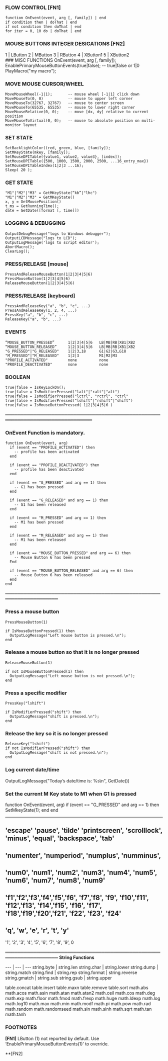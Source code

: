 ### FLOW CONTROL [FN1]
    function OnEvent(event, arg [, family]) | end
    if condition then | doThat | end
    if not condition then doThat | end
    for iter = 0, 10 do | doThat | end

### MOUSE BUTTONS INTEGER DESIGATIONS [FN2]
<div class="text-orange mb-2">
    1 | LButton
    2 | MButton
    3 | RButton
    4 | XButton1
    5 | XButton2
</div>
### MISC FUNCTIONS
    OnEvent(event, arg [, family]);
    EnablePrimaryMouseButtonEvents(true|false); -- true|false or 1|0
    PlayMacro("my macro");

### MOVE MOUSE CURSOR/WHEEL
    MoveMouseWheel(-1|1);       -- mouse wheel [-1|1] click down
    MoveMouseTo(0, 0)           -- mouse to upper left corner
    MoveMouseTo(32767, 32767)   -- mouse to center screen
    MoveMouseTo(65535, 65535)   -- mouse to lower right corner
    MoveMouseRelative(0, 0);    -- move [dx, dy] relative to current position
    MoveMouseToVirtual(0, 0);   -- mouse to absolute position on multi-monitor layout

### SET STATE
    SetBacklightColor((red, green, blue, [family]);
    SetMKeyState(mkey, [family]);
    SetMouseDPITable({value1, value2, value3}, [index]);
    SetMouseDPITable({500, 1000, 1500, 2000, 2500, ...16_entry_max})
    SetMouseDPITableIndex(1|2|3 ...16);
    Sleep( 20 );

### GET STATE
    "M1"|"M2"|"M3" = GetMKeyState(“kb”|"lhc")
    "M1"|"M2"|"M3" = GetMKeyState()
    x, y = GetMousePosition()
    t_ms = GetRunningTime();
    date = GetDate([format [, time]])

### LOGGING & DEBUGGING
    OutputDebugMessage("logs to Windows debugger");
    OutputLCDMessage("logs to LCD");
    OutputLogMessage('logs to script editor');
    AbortMacro();
    ClearLog();

### PRESS/RELEASE [mouse]
    PressAndReleaseMouseButton(1|2|3|4|5|6)
    PressMouseButton(1|2|3|4|5|6)
    ReleaseMouseButton(1|2|3|4|5|6)

 ### PRESS/RELEASE [keyboard]
    PressAndReleaseKey("a", "b", "c", ...)
    PressAndReleaseKey(1, 2, 4, ...)
    PressKey("a", "b", "c", ...)
    ReleaseKey("a", "b", ...)

### EVENTS
    “MOUSE_BUTTON_PRESSED”      1|2|3|4|5|6   LB|MB|RB|XB1|XB2
    “MOUSE_BUTTON_RELEASED”     1|2|3|4|5|6   LB|MB|RB|XB1|XB2
    "G_PRESSED"|"G_RELEASED"    1|2|3…18      G1|G2|G3…G18
    "M_PRESSED"|"M_RELEASED"    1|2|3         M1|M2|M3
    "PROFILE_ACTIVATED"         none          none
    "PROFILE_DEACTIVATED"       none          none

### BOOLEAN
    true|false = IsKeyLockOn();
    true|false = IsModifierPressed("lalt"|"ralt"|"alt")
    true|false = IsModifierPressed("lctrl", "rctrl", "ctrl"
    true|false = IsModifierPressed("lshift"|"rshift"|"shift")
    true|false = IsMouseButtonPressed( 1|2|3|4|5|6 )

 ══════════════════════════════════════════════════════════════════════════════

### OnEvent Function is mandatory.
    function OnEvent(event, arg)
      if (event == "PROFILE_ACTIVATED") then
        -- profile has been activated
      end

      if (event == "PROFILE_DEACTIVATED") then
        -- profile has been deactivated
      end

      if (event == "G_PRESSED" and arg == 1) then
        -- G1 has been pressed
      end

      if (event == "G_RELEASED" and arg == 1) then
        -- G1 has been released
      end

      if (event == "M_PRESSED" and arg == 1) then
        -- M1 has been pressed
      end

      if (event == "M_RELEASED" and arg == 1) then
        -- M1 has been released
      end

      if (event == "MOUSE_BUTTON_PRESSED" and arg == 6) then
        -- Mouse Button 6 has been pressed
      End

      if (event == "MOUSE_BUTTON_RELEASED" and arg == 6) then
        -- Mouse Button 6 has been released
      end
    end
═══════════════════════════════════════════════════════════════════

### Press a mouse button
    PressMouseButton(1)

    if IsMouseButtonPressed(1) then
      OutputLogMessage("Left mouse button is pressed.\n");
    end

### Release a mouse button so that it is no longer pressed
    ReleaseMouseButton(1)

    if not IsMouseButtonPressed(1) then
      OutputLogMessage("Left mouse button is not pressed.\n");
    end

### Press a specific modifier
    PressKey("lshift")

    if IsModifierPressed("shift") then
      OutputLogMessage("shift is pressed.\n");
    end

### Release the key so it is no longer pressed
    ReleaseKey("lshift")
    if not IsModifierPressed("shift") then
      OutputLogMessage("shift is not pressed.\n");
    end

### Log current date/time
   OutputLogMessage("Today’s date/time is: %s\n", GetDate())

### Set the current M Key state to M1 when G1 is pressed
   function OnEvent(event, arg)
     if (event == "G_PRESSED" and arg == 1) then
       SetMkeyState(1);
     end
   end



----------------------------------------------
'escape'
'pause', 'tilde'
'printscreen', 'scrolllock',
'minus', 'equal', 'backspace', 'tab'
----------------------------------------------
'numenter', 'numperiod',
'numplus', 'numminus',
----------------------------------------------
'num0', 'num1', 'num2', 'num3', 'num4',
'num5', 'num6', 'num7', 'num8', 'num9'
----------------------------------------------
'f1','f2','f3','f4','f5','f6',
'f7','f8', 'f9', 'f10','f11',
'f12','f13', 'f14','f15', 'f16',
'f17', 'f18','f19','f20','f21',
'f22', 'f23', 'f24'
----------------------------------------------
'q', 'w', 'e', 'r', 't', 'y'
----------------------------------------------
'1', '2', '3', '4', '5', '6',
'7', '8', '9', 0

═══════════════════════════════════════════════════════════════════
**String Functions**

--- | --- | ---
string.byte | string.len
string.char | string.lower
string.dump | string.match
string.find | string.rep
string.format | string.reverse
string.gmatch | string.sub
string.gsub | string.upper

table.concat
table.insert
table.maxn
table.remove
table.sort
math.abs
math.acos
math.asin
math.atan
math.atan2
math.ceil
math.cos
math.deg
math.exp
math.floor
math.fmod
math.frexp
math.huge
math.ldexp
math.log
math.log10
math.max
math.min
math.modf
math.pi
math.pow
math.rad
math.random
math.randomseed
math.sin
math.sinh
math.sqrt
math.tan
math.tanh

### FOOTNOTES

**[FN1]**
    LButton (1) not reported by default. Use ‘EnablePrimaryMouseButtonEvents(1)’ to override.<p>
**[FN2]
